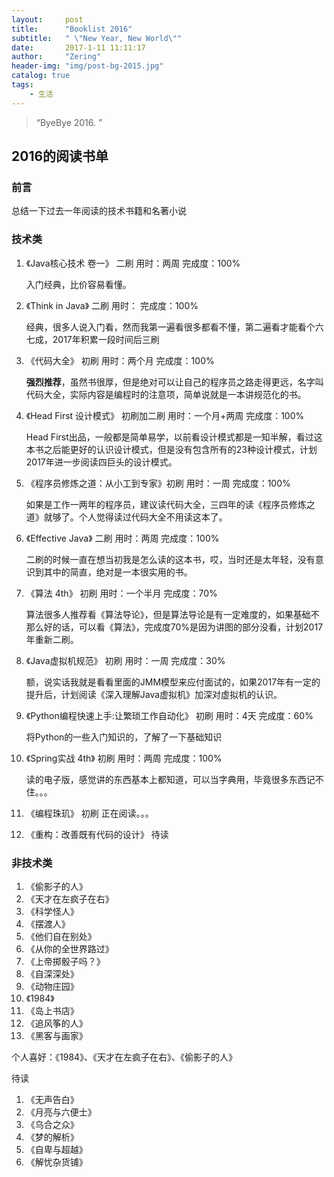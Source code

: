 ```yaml
---
layout:     post
title:      "Booklist 2016"
subtitle:   " \"New Year, New World\""
date:       2017-1-11 11:11:17 
author:     "Zering"
header-img: "img/post-bg-2015.jpg"
catalog: true
tags:
    - 生活
---
```


> “ByeBye 2016. ”

## 2016的阅读书单

### 前言

总结一下过去一年阅读的技术书籍和名著小说

### 技术类

1. 《Java核心技术 卷一》 二刷 用时：两周 完成度：100%

	入门经典，比价容易看懂。
2. 《Think in Java》 二刷 用时： 完成度：100%

	经典，很多人说入门看，然而我第一遍看很多都看不懂，第二遍看才能看个六七成，2017年积累一段时间后三刷
3. 《代码大全》 初刷 用时：两个月 完成度：100%
	
	**强烈推荐**，虽然书很厚，但是绝对可以让自己的程序员之路走得更远，名字叫代码大全，实际内容是编程时的注意项，简单说就是一本讲规范化的书。

4. 《Head First 设计模式》 初刷加二刷 用时：一个月+两周 完成度：100%
	
	Head First出品，一般都是简单易学，以前看设计模式都是一知半解，看过这本书之后能更好的认识设计模式，但是没有包含所有的23种设计模式，计划2017年进一步阅读四巨头的设计模式。

5. 《程序员修炼之道：从小工到专家》初刷  用时：一周 完成度：100%
	
	如果是工作一两年的程序员，建议读代码大全，三四年的读《程序员修炼之道》就够了。个人觉得读过代码大全不用读这本了。

6. 《Effective Java》 二刷 用时：两周 完成度：100%

	二刷的时候一直在想当初我是怎么读的这本书，哎，当时还是太年轻，没有意识到其中的简直，绝对是一本很实用的书。

7. 《算法 4th》 初刷 用时：一个半月 完成度：70%

	算法很多人推荐看《算法导论》，但是算法导论是有一定难度的，如果基础不那么好的话，可以看《算法》，完成度70%是因为讲图的部分没看，计划2017年重新二刷。 

8. 《Java虚拟机规范》 初刷 用时：一周 完成度：30%

	额，说实话我就是看看里面的JMM模型来应付面试的，如果2017年有一定的提升后，计划阅读《深入理解Java虚拟机》加深对虚拟机的认识。

9. 《Python编程快速上手:让繁琐工作自动化》 初刷 用时：4天 完成度：60%

	将Python的一些入门知识的，了解了一下基础知识

10. 《Spring实战 4th》 初刷 用时：两周 完成度：100%

	读的电子版，感觉讲的东西基本上都知道，可以当字典用，毕竟很多东西记不住。。。

11. 《编程珠玑》 初刷 正在阅读。。。

12. 《重构：改善既有代码的设计》 待读 

### 非技术类

1. 《偷影子的人》
2. 《天才在左疯子在右》
3. 《科学怪人》
4. 《摆渡人》
5. 《他们自在别处》
6. 《从你的全世界路过》
7. 《上帝掷骰子吗？》
8. 《自深深处》
9. 《动物庄园》
10. 《1984》
11. 《岛上书店》
12. 《追风筝的人》
13. 《黑客与画家》

个人喜好：《1984》、《天才在左疯子在右》、《偷影子的人》

待读

1. 《无声告白》
2. 《月亮与六便士》
3. 《乌合之众》
4. 《梦的解析》
5. 《自卑与超越》
6. 《解忧杂货铺》

